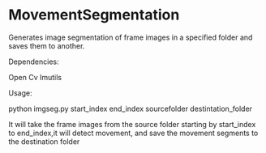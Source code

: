 # MovementSegmentation
Generates image segmentation of frame images in a specified folder and saves them to another.

Dependencies:

Open Cv
Imutils

Usage:

python imgseg.py start_index end_index sourcefolder destintation_folder

It will take the frame images from the source folder starting by start_index to end_index,it will detect movement, and save the movement segments to the destination folder
